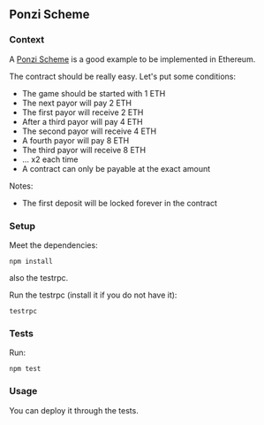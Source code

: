 ## Ponzi Scheme

### Context

A [Ponzi Scheme](https://en.wikipedia.org/wiki/Ponzi_scheme) is a good example to be implemented in Ethereum.

The contract should be really easy. Let's put some conditions:

- The game should be started with 1 ETH
- The next payor will pay 2 ETH
- The first payor will receive 2 ETH
- After a third payor will pay 4 ETH
- The second payor will receive 4 ETH
- A fourth payor will pay 8 ETH
- The third payor will receive 8 ETH
- ... x2 each time
- A contract can only be payable at the exact amount

Notes:

- The first deposit will be locked forever in the contract

### Setup

Meet the dependencies:

```
npm install
```

also the testrpc.

Run the testrpc (install it if you do not have it):

```
testrpc
```

### Tests

Run:

```npm test```

### Usage

You can deploy it through the tests.